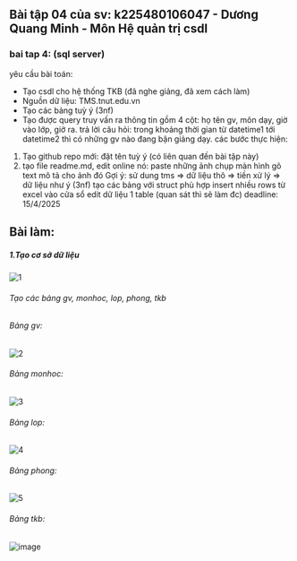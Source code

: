 ## Bài tập 04 của sv: k225480106047 - Dương Quang Minh - Môn Hệ quản trị csdl
### bai tap 4: (sql server)
yêu cầu bài toán:
 - Tạo csdl cho hệ thống TKB (đã nghe giảng, đã xem cách làm)
 - Nguồn dữ liệu: TMS.tnut.edu.vn
 - Tạo các bảng tuỳ ý (3nf)
 - Tạo được query truy vấn ra thông tin gồm 4 cột: họ tên gv, môn dạy, giờ vào lớp, giờ ra.
   trả lời câu hỏi: trong khoảng thời gian từ datetime1 tới datetime2 thì có những gv nào đang bận giảng dạy.
các bước thực hiện:
1. Tạo github repo mới: đặt tên tuỳ ý (có liên quan đến bài tập này)
2. tạo file readme.md, edit online nó:
   paste những ảnh chụp màn hình
   gõ text mô tả cho ảnh đó
Gợi ý:
  sử dung tms => dữ liệu thô => tiền xử lý => dữ liệu như ý (3nf)
  tạo các bảng với struct phù hợp
  insert nhiều rows từ excel vào cửa sổ edit dữ liệu 1 table (quan sát thì sẽ làm đc)
deadline: 15/4/2025
## Bài làm:
##### 1.Tạo cơ sở dữ liệu
![1](https://github.com/user-attachments/assets/83fda984-b8cc-4176-bc5e-c0bd349781dc)
###### Tạo các bảng gv, monhoc, lop, phong, tkb
###### Bảng gv:
![2](https://github.com/user-attachments/assets/8617fe44-4b99-48a5-b779-39db12105d3c)
###### Bảng monhoc:
![3](https://github.com/user-attachments/assets/7bc09fe1-c0e6-46d1-9b15-b1c008dcc2b4)
###### Bảng lop:
![4](https://github.com/user-attachments/assets/ccb879f4-6731-43a6-9eff-e930a94b8143)
###### Bảng phong:
![5](https://github.com/user-attachments/assets/2492649a-9f2c-4b7f-b6ff-c7c8aba8cf2c)
###### Bảng tkb:
![image](https://github.com/user-attachments/assets/12784299-6255-4575-aabc-787dffe8df73)

##### 

